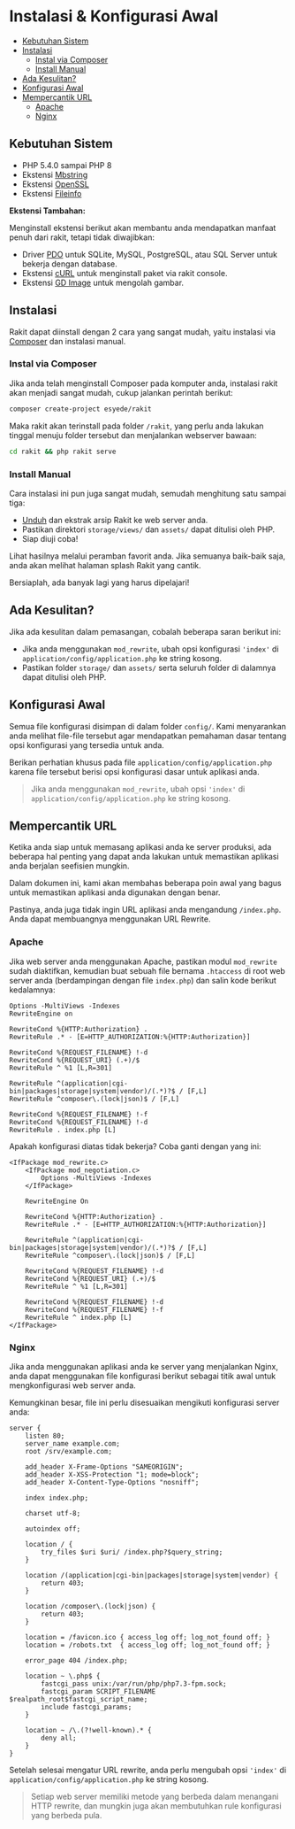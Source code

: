 # Instalasi & Konfigurasi Awal

<!-- MarkdownTOC autolink="true" autoanchor="true" levels="2,3" bracket="round" lowercase="only_ascii" -->

-   [Kebutuhan Sistem](#kebutuhan-sistem)
-   [Instalasi](#instalasi)
    -   [Instal via Composer](#instal-via-composer)
    -   [Install Manual](#install-manual)
-   [Ada Kesulitan?](#ada-kesulitan)
-   [Konfigurasi Awal](#konfigurasi-awal)
-   [Mempercantik URL](#mempercantik-url)
    -   [Apache](#apache)
    -   [Nginx](#nginx)

<!-- /MarkdownTOC -->

<a id="kebutuhan-sistem"></a>

## Kebutuhan Sistem

-   PHP 5.4.0 sampai PHP 8
-   Ekstensi [Mbstring](https://www.php.net/manual/en/book.mbstring.php)
-   Ekstensi [OpenSSL](https://www.php.net/manual/en/book.openssl.php)
-   Ekstensi [Fileinfo](https://www.php.net/manual/en/book.fileinfo.php)

**Ekstensi Tambahan:**

Menginstall ekstensi berikut akan membantu anda mendapatkan manfaat penuh dari rakit, tetapi tidak diwajibkan:

-   Driver [PDO](https://www.php.net/manual/en/pdo.installation.php) untuk SQLite,
    MySQL, PostgreSQL, atau SQL Server untuk bekerja dengan database.
-   Ekstensi [cURL](https://www.php.net/manual/en/book.curl.php) untuk menginstall paket via rakit console.
-   Ekstensi [GD Image](https://www.php.net/manual/en/book.image.php) untuk mengolah gambar.

<a id="instalasi"></a>

## Instalasi

Rakit dapat diinstall dengan 2 cara yang sangat mudah, yaitu instalasi via [Composer](https://getcomposer.org)
dan instalasi manual.

<a id="instal-via-composer"></a>

### Instal via Composer

Jika anda telah menginstall Composer pada komputer anda, instalasi rakit akan menjadi
sangat mudah, cukup jalankan perintah berikut:

```bash
composer create-project esyede/rakit
```

Maka rakit akan terinstall pada folder `/rakit`, yang perlu anda lakukan tinggal menuju folder tersebut dan
menjalankan webserver bawaan:

```bash
cd rakit && php rakit serve
```

<a id="install-manual"></a>

### Install Manual

Cara instalasi ini pun juga sangat mudah, semudah menghitung satu sampai tiga:

-   [Unduh](https://rakit.esyede.my.id/download) dan ekstrak arsip Rakit ke web server anda.
-   Pastikan direktori `storage/views/` dan `assets/` dapat ditulisi oleh PHP.
-   Siap diuji coba!

Lihat hasilnya melalui peramban favorit anda. Jika semuanya baik-baik saja, anda akan melihat halaman splash Rakit yang cantik.

Bersiaplah, ada banyak lagi yang harus dipelajari!

<a id="ada-kesulitan"></a>

## Ada Kesulitan?

Jika ada kesulitan dalam pemasangan, cobalah beberapa saran berikut ini:

-   Jika anda menggunakan `mod_rewrite`, ubah opsi konfigurasi `'index'`
    di `application/config/application.php` ke string kosong.
-   Pastikan folder `storage/` dan `assets/` serta seluruh folder di dalamnya dapat ditulisi oleh PHP.

<a id="konfigurasi-awal"></a>

## Konfigurasi Awal

Semua file konfigurasi disimpan di dalam folder `config/`.
Kami menyarankan anda melihat file-file tersebut agar mendapatkan pemahaman dasar
tentang opsi konfigurasi yang tersedia untuk anda.

Berikan perhatian khusus pada file `application/config/application.php` karena file tersebut
berisi opsi konfigurasi dasar untuk aplikasi anda.

> Jika anda menggunakan `mod_rewrite`, ubah opsi `'index'`
> di `application/config/application.php` ke string kosong.

<a id="mempercantik-url"></a>

## Mempercantik URL

Ketika anda siap untuk memasang aplikasi anda ke server produksi, ada beberapa hal penting yang
dapat anda lakukan untuk memastikan aplikasi anda berjalan seefisien mungkin.

Dalam dokumen ini, kami akan membahas beberapa poin awal yang bagus untuk memastikan
aplikasi anda digunakan dengan benar.

Pastinya, anda juga tidak ingin URL aplikasi anda mengandung `/index.php`.
Anda dapat membuangnya menggunakan URL Rewrite.

<a id="apache"></a>

### Apache

Jika web server anda menggunakan Apache, pastikan modul `mod_rewrite` sudah diaktifkan,
kemudian buat sebuah file bernama `.htaccess` di root web server anda
(berdampingan dengan file `index.php`) dan salin kode berikut kedalamnya:

```apacheconf
Options -MultiViews -Indexes
RewriteEngine on

RewriteCond %{HTTP:Authorization} .
RewriteRule .* - [E=HTTP_AUTHORIZATION:%{HTTP:Authorization}]

RewriteCond %{REQUEST_FILENAME} !-d
RewriteCond %{REQUEST_URI} (.+)/$
RewriteRule ^ %1 [L,R=301]

RewriteRule ^(application|cgi-bin|packages|storage|system|vendor)/(.*)?$ / [F,L]
RewriteRule ^composer\.(lock|json)$ / [F,L]

RewriteCond %{REQUEST_FILENAME} !-f
RewriteCond %{REQUEST_FILENAME} !-d
RewriteRule . index.php [L]
```

Apakah konfigurasi diatas tidak bekerja? Coba ganti dengan yang ini:

```apacheconf
<IfPackage mod_rewrite.c>
    <IfPackage mod_negotiation.c>
        Options -MultiViews -Indexes
    </IfPackage>

    RewriteEngine On

    RewriteCond %{HTTP:Authorization} .
    RewriteRule .* - [E=HTTP_AUTHORIZATION:%{HTTP:Authorization}]

    RewriteRule ^(application|cgi-bin|packages|storage|system|vendor)/(.*)?$ / [F,L]
    RewriteRule ^composer\.(lock|json)$ / [F,L]

    RewriteCond %{REQUEST_FILENAME} !-d
    RewriteCond %{REQUEST_URI} (.+)/$
    RewriteRule ^ %1 [L,R=301]

    RewriteCond %{REQUEST_FILENAME} !-d
    RewriteCond %{REQUEST_FILENAME} !-f
    RewriteRule ^ index.php [L]
</IfPackage>
```

<a id="nginx"></a>

### Nginx

Jika anda menggunakan aplikasi anda ke server yang menjalankan Nginx, anda dapat menggunakan
file konfigurasi berikut sebagai titik awal untuk mengkonfigurasi web server anda.

Kemungkinan besar, file ini perlu disesuaikan mengikuti konfigurasi server anda:

```nginx
server {
    listen 80;
    server_name example.com;
    root /srv/example.com;

    add_header X-Frame-Options "SAMEORIGIN";
    add_header X-XSS-Protection "1; mode=block";
    add_header X-Content-Type-Options "nosniff";

    index index.php;

    charset utf-8;

    autoindex off;

    location / {
        try_files $uri $uri/ /index.php?$query_string;
    }

    location /(application|cgi-bin|packages|storage|system|vendor) {
        return 403;
    }

    location /composer\.(lock|json) {
        return 403;
    }

    location = /favicon.ico { access_log off; log_not_found off; }
    location = /robots.txt  { access_log off; log_not_found off; }

    error_page 404 /index.php;

    location ~ \.php$ {
        fastcgi_pass unix:/var/run/php/php7.3-fpm.sock;
        fastcgi_param SCRIPT_FILENAME $realpath_root$fastcgi_script_name;
        include fastcgi_params;
    }

    location ~ /\.(?!well-known).* {
        deny all;
    }
}
```

Setelah selesai mengatur URL rewrite, anda perlu mengubah opsi `'index'`
di `application/config/application.php` ke string kosong.

> Setiap web server memiliki metode yang berbeda dalam menangani HTTP rewrite,
> dan mungkin juga akan membutuhkan rule konfigurasi yang berbeda pula.
